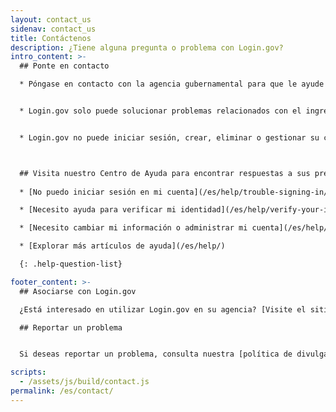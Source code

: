 ```yaml
---
layout: contact_us
sidenav: contact_us
title: Contáctenos
description: ¿Tiene alguna pregunta o problema con Login.gov?
intro_content: >-
  ## Ponte en contacto

  * Póngase en contacto con la agencia gubernamental para que le ayude con el estado de su solicitud, la afiliación, la elegibilidad, los beneficios u otras preocupaciones relacionadas con su cuenta en esa agencia gubernamental. Puede encontrar la información de contacto en el sitio web de la agencia.


  * Login.gov solo puede solucionar problemas relacionados con el ingreso.


  * Login.gov no puede iniciar sesión, crear, eliminar o gestionar su cuenta en su nombre.



  ## Visita nuestro Centro de Ayuda para encontrar respuestas a sus preguntas
  
  * [No puedo iniciar sesión en mi cuenta](/es/help/trouble-signing-in/overview/)

  * [Necesito ayuda para verificar mi identidad](/es/help/verify-your-identity/overview/)

  * [Necesito cambiar mi información o administrar mi cuenta](/es/help/manage-your-account/overview/)

  * [Explorar más artículos de ayuda](/es/help/)

  {: .help-question-list}

footer_content: >-
  ## Asociarse con Login.gov

  ¿Está interesado en utilizar Login.gov en su agencia? [Visite el sitio web de nuestros socios](https://partners.login.gov/) o [póngase en contacto con nosotros](https://share.hsforms.com/16DIoo--rTU2xbNW1MShkBg3ak9e).

  ## Reportar un problema


  Si deseas reportar un problema, consulta nuestra [política de divulgación de vulnerabilidades](https://18f.gsa.gov/vulnerability-disclosure-policy/ "Follow link") y contáctanos mediante nuestro [formulario de divulgación de vulnerabilidades](https://docs.google.com/forms/d/e/1FAIpQLScuo4xCzBlpLnoq7-bDAVAxtJci03by7S-Q-Z_JUBDloK01QA/viewform "Follow link").

scripts:
  - /assets/js/build/contact.js
permalink: /es/contact/
---
```

